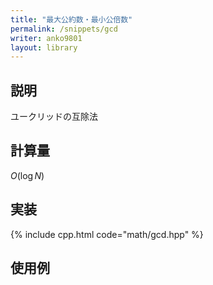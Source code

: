 ```yaml
---
title: "最大公約数・最小公倍数"
permalink: /snippets/gcd
writer: anko9801
layout: library
---
```


## 説明

ユークリッドの互除法

## 計算量

$O(\log{N})$

## 実装

{% include cpp.html code="math/gcd.hpp" %}

## 使用例